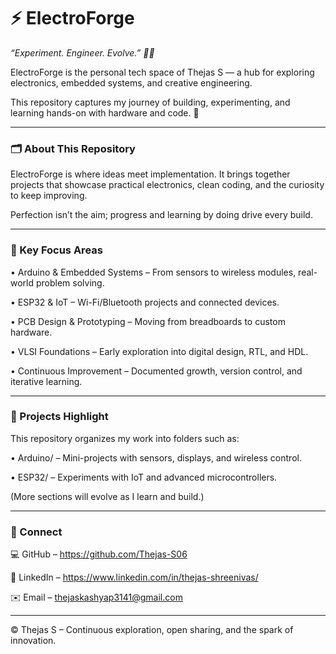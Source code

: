 # **⚡ ElectroForge**

_“Experiment. Engineer. Evolve.” 🔧💡_

ElectroForge is the personal tech space of Thejas S — a hub for exploring electronics, embedded systems, and creative engineering.

This repository captures my journey of building, experimenting, and learning hands-on with hardware and code. 🚀
________________________________________
### **🗂️ About This Repository**

ElectroForge is where ideas meet implementation.
It brings together projects that showcase practical electronics, clean coding, and the curiosity to keep improving.

Perfection isn’t the aim; progress and learning by doing drive every build.
________________________________________
### **🌟 Key Focus Areas**

•	Arduino & Embedded Systems – From sensors to wireless modules, real-world problem solving.

•	ESP32 & IoT – Wi-Fi/Bluetooth projects and connected devices.

•	PCB Design & Prototyping – Moving from breadboards to custom hardware.

•	VLSI Foundations – Early exploration into digital design, RTL, and HDL.

•	Continuous Improvement – Documented growth, version control, and iterative learning.

________________________________________
### **🔧 Projects Highlight**

This repository organizes my work into folders such as:

•	Arduino/ – Mini-projects with sensors, displays, and wireless control.

•	ESP32/ – Experiments with IoT and advanced microcontrollers.

(More sections will evolve as I learn and build.)

________________________________________
### **🤝 Connect**

💻 GitHub – https://github.com/Thejas-S06

🔗 LinkedIn – https://www.linkedin.com/in/thejas-shreenivas/

✉️ Email – thejaskashyap3141@gmail.com

________________________________________
© Thejas S – Continuous exploration, open sharing, and the spark of innovation.
